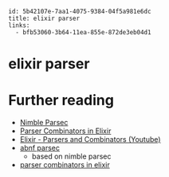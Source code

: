 ```
id: 5b42107e-7aa1-4075-9384-04f5a981e6dc
title: elixir parser
links:
  - bfb53060-3b64-11ea-855e-872de3eb04d1
```

# elixir parser

# Further reading

* [Nimble Parsec][1]
* [Parser Combinators in Elixir][2]
* [Elixir - Parsers and Combinators (Youtube)][3]
* [abnf parsec][4]
  * based on nimble parsec
* [parser combinators in elixir][5]

[1]: https://github.com/dashbitco/nimble_parsec
[2]: https://blog.drewolson.org/parser-combinators-in-elixir
[3]: https://www.youtube.com/watch?v=JeCG1ZGeU_0
[4]: https://github.com/princemaple/abnf_parsec
[5]: https://serokell.io/blog/parser-combinators-in-elixir
